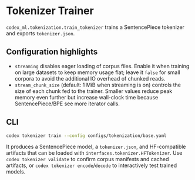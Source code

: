# Tokenizer Trainer

`codex_ml.tokenization.train_tokenizer` trains a SentencePiece tokenizer and exports `tokenizer.json`.

## Configuration highlights

- `streaming` disables eager loading of corpus files. Enable it when training on
  large datasets to keep memory usage flat; leave it `false` for small corpora to
  avoid the additional IO overhead of chunked reads.
- `stream_chunk_size` (default: 1 MiB when streaming is on) controls the size of
  each chunk fed to the trainer. Smaller values reduce peak memory even further
  but increase wall-clock time because SentencePiece/BPE see more iterator calls.

## CLI

```bash
codex tokenizer train --config configs/tokenization/base.yaml
```

It produces a SentencePiece model, a `tokenizer.json`, and HF-compatible
artifacts that can be loaded with `interfaces.tokenizer.HFTokenizer`. Use
`codex tokenizer validate` to confirm corpus manifests and cached artifacts, or
`codex tokenizer encode`/`decode` to interactively test trained models.
